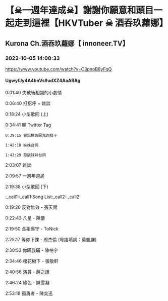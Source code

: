 # 【☠一週年達成☠】謝謝你願意和頭目一起走到這裡【HKVTuber ☠ 酒吞玖蘿娜】

## Kurona Ch.酒吞玖蘿娜【 innoneer.TV】

### 2022-10-05 14:00:33

https://www.youtube.com/watch?v=C3pnpB8yFqQ

#### UgwyfJy4A4bnVs9udXZ4AaABAg

0:01:40 失散後相識的小劇情

0:06:40 打招呼 + 雜談

0:18:24 小型歌回 (上)

0:34:41 睇 Twitter Tag

	0:39:15 嘗試模仿惡鬼的樣子

	1:42:18 妹妹台詞

	1:43:29 惡版妹妹台詞

2:03:07 雜談

2:09:57 一週年週邊

2:19:38 小型歌回 (下)

:_call1::_call1:Song List:_call2::_call2:

0:19:20 反對無效 - 張天賦

0:22:43 凡星 - 陳蕾

2:19:50 長相廝守 - ToNick

2:25:17 等你下課 - 周杰倫 (粵語填詞：莫凱謙)

2:30:53 你瞞我瞞 - 陳柏宇

2:34:46 櫻花樹下 - 張敬軒

2:40:56 演員 - 薛之謙

2:46:24 綠色 - 陳雪凝

2:53:18 孤勇者 - 陳奕迅

